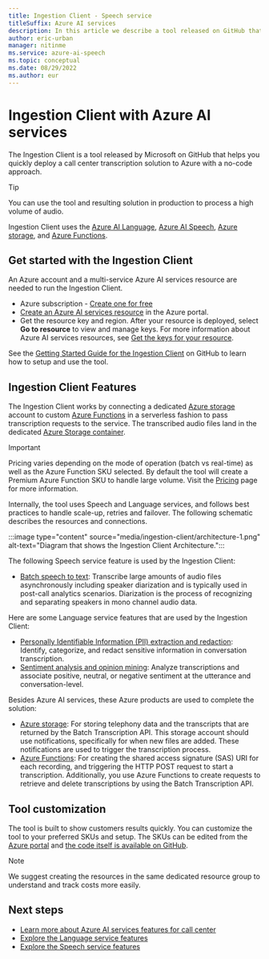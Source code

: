 ```yaml
---
title: Ingestion Client - Speech service
titleSuffix: Azure AI services
description: In this article we describe a tool released on GitHub that enables customers push audio files to Speech service easily and quickly 
author: eric-urban
manager: nitinme
ms.service: azure-ai-speech
ms.topic: conceptual
ms.date: 08/29/2022
ms.author: eur
---
```


# Ingestion Client with Azure AI services

The Ingestion Client is a tool released by Microsoft on GitHub that helps you quickly deploy a call center transcription solution to Azure with a no-code approach. 

> [!TIP]
> You can use the tool and resulting solution in production to process a high volume of audio.

Ingestion Client uses the [Azure AI Language](../language-service/index.yml), [Azure AI Speech](./index.yml), [Azure storage](https://azure.microsoft.com/product-categories/storage/), and [Azure Functions](https://azure.microsoft.com/services/functions/). 

## Get started with the Ingestion Client

An Azure account and a multi-service Azure AI services resource are needed to run the Ingestion Client.
* Azure subscription - [Create one for free](https://azure.microsoft.com/free/cognitive-services)
* <a href="https://portal.azure.com/#create/Microsoft.CognitiveServicesAllInOne"  title="Create an Azure AI services resource"  target="_blank">Create an Azure AI services resource</a> in the Azure portal.
* Get the resource key and region. After your resource is deployed, select **Go to resource** to view and manage keys. For more information about Azure AI services resources, see [Get the keys for your resource](~/articles/ai-services/multi-service-resource.md?pivots=azportal#get-the-keys-for-your-resource). 

See the [Getting Started Guide for the Ingestion Client](https://github.com/Azure-Samples/cognitive-services-speech-sdk/blob/master/samples/ingestion/ingestion-client/Setup/guide.md) on GitHub to learn how to setup and use the tool.

## Ingestion Client Features

The Ingestion Client works by connecting a dedicated [Azure storage](https://azure.microsoft.com/product-categories/storage/) account to custom [Azure Functions](https://azure.microsoft.com/services/functions/) in a serverless fashion to pass transcription requests to the service. The transcribed audio files land in the dedicated [Azure Storage container](https://azure.microsoft.com/product-categories/storage/). 

> [!IMPORTANT]
> Pricing varies depending on the mode of operation (batch vs real-time) as well as the Azure Function SKU selected. By default the tool will create a Premium Azure Function SKU to handle large volume. Visit the [Pricing](https://azure.microsoft.com/pricing/details/functions/) page for more information.

Internally, the tool uses Speech and Language services, and follows best practices to handle scale-up, retries and failover. The following schematic describes the resources and connections.

:::image type="content" source="media/ingestion-client/architecture-1.png" alt-text="Diagram that shows the Ingestion Client Architecture.":::

The following Speech service feature is used by the Ingestion Client:

- [Batch speech to text](./batch-transcription.md): Transcribe large amounts of audio files asynchronously including speaker diarization and is typically used in post-call analytics scenarios. Diarization is the process of recognizing and separating speakers in mono channel audio data.

Here are some Language service features that are used by the Ingestion Client:

- [Personally Identifiable Information (PII) extraction and redaction](../language-service/personally-identifiable-information/how-to-call-for-conversations.md): Identify, categorize, and redact sensitive information in conversation transcription.
- [Sentiment analysis and opinion mining](../language-service/sentiment-opinion-mining/overview.md): Analyze transcriptions and associate positive, neutral, or negative sentiment at the utterance and conversation-level.

Besides Azure AI services, these Azure products are used to complete the solution:

- [Azure storage](https://azure.microsoft.com/product-categories/storage/): For storing telephony data and the transcripts that are returned by the Batch Transcription API. This storage account should use notifications, specifically for when new files are added. These notifications are used to trigger the transcription process.
- [Azure Functions](https://azure.microsoft.com/services/functions/): For creating the shared access signature (SAS) URI for each recording, and triggering the HTTP POST request to start a transcription. Additionally, you use Azure Functions to create requests to retrieve and delete transcriptions by using the Batch Transcription API.

## Tool customization

The tool is built to show customers results quickly. You can customize the tool to your preferred SKUs and setup. The SKUs can be edited from the [Azure portal](https://portal.azure.com) and [the code itself is available on GitHub](https://github.com/Azure-Samples/cognitive-services-speech-sdk/tree/master/samples/batch).

> [!NOTE]
> We suggest creating the resources in the same dedicated resource group to understand and track costs more easily.

## Next steps

* [Learn more about Azure AI services features for call center](./call-center-overview.md)
* [Explore the Language service features](../language-service/overview.md#available-features)
* [Explore the Speech service features](./overview.md)
